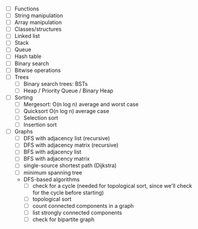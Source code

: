 - [ ] Functions
- [ ] String manipulation
- [ ] Array manipulation
- [ ] Classes/structures
- [ ] Linked list
- [ ] Stack
- [ ] Queue
- [ ] Hash table
- [ ] Binary search
- [ ] Bitwise operations
- [ ] Trees
    - [ ] Binary search trees: BSTs
    - [ ] Heap / Priority Queue / Binary Heap
- [ ] Sorting
    - [ ] Mergesort: O(n log n) average and worst case
    - [ ] Quicksort O(n log n) average case
    - [ ] Selection sort
    - [ ] Insertion sort
- [ ] Graphs
    - [ ] DFS with adjacency list (recursive)
    - [ ] DFS with adjacency matrix (recursive)
    - [ ] BFS with adjacency list
    - [ ] BFS with adjacency matrix
    - [ ] single-source shortest path (Dijkstra)
    - [ ] minimum spanning tree
    - DFS-based algorithms 
        - [ ] check for a cycle (needed for topological sort, since we'll check for the cycle before starting)
        - [ ] topological sort
        - [ ] count connected components in a graph
        - [ ] list strongly connected components
        - [ ] check for bipartite graph
